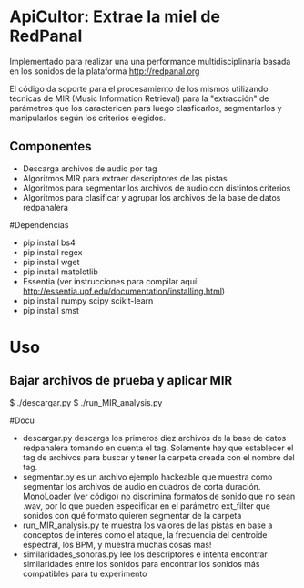 # ApiCultor: Extrae la miel de RedPanal

Implementado para realizar una una performance multidisciplinaria basada en los sonidos de la plataforma http://redpanal.org

El código da soporte para el procesamiento de los mismos utilizando técnicas de MIR (Music Information Retrieval) para la "extracción" de parámetros que los caractericen para luego clasficarlos, segmentarlos y manipularlos según los criterios elegidos.

## Componentes
* Descarga archivos de audio por tag
* Algoritmos MIR para extraer descriptores de las pistas
* Algoritmos para segmentar los archivos de audio con distintos criterios
* Algoritmos para clasificar y agrupar los archivos de la base de datos redpanalera

#Dependencias
* pip install bs4
* pip install regex
* pip install wget
* pip install matplotlib
* Essentia (ver instrucciones para compilar aquí: http://essentia.upf.edu/documentation/installing.html)
* pip install numpy scipy scikit-learn
* pip install smst

# Uso 
## Bajar archivos de prueba y aplicar MIR
$ ./descargar.py
$ ./run_MIR_analysis.py

#Docu
* descargar.py descarga los primeros diez archivos de la base de datos redpanalera tomando en cuenta el tag. Solamente hay que establecer el tag de archivos para buscar y tener la carpeta creada con el nombre del tag.
* segmentar.py es un archivo ejemplo hackeable que muestra como segmentar los archivos de audio en cuadros de corta duración. MonoLoader (ver código) no discrimina formatos de sonido que no sean .wav, por lo que pueden especificar en el parámetro ext_filter que sonidos con qué formato quieren segmentar de la carpeta
* run_MIR_analysis.py te muestra los valores de las pistas en base a conceptos de interés como el ataque, la frecuencia del centroide espectral, los BPM, y muestra muchas cosas mas!
* similaridades_sonoras.py lee los descriptores e intenta encontrar similaridades entre los sonidos para encontrar los sonidos más compatibles para tu experimento

